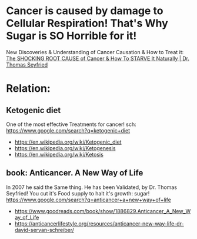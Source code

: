 # Cancer is caused by damage to Cellular Respiration! That's Why Sugar is SO Horrible for it!
New Discoveries & Understanding of Cancer Causation & How to Treat it: [The SHOCKING ROOT CAUSE of Cancer &amp; How To STARVE It Naturally | Dr. Thomas Seyfried](https://youtu.be/lEzPt-sRmAc)

# Relation:
## Ketogenic diet
One of the most effective Treatments for cancer!
sch: https://www.google.com/search?q=ketogenic+diet
- https://en.wikipedia.org/wiki/Ketogenic_diet
- https://en.wikipedia.org/wiki/Ketogenesis
- https://en.wikipedia.org/wiki/Ketosis

## book: Anticancer. A New Way of Life
In 2007 he said the Same thing. He has been Validated, by Dr. Thomas Seyfried! You cut it's Food supply to halt it's growth: sugar!
https://www.google.com/search?q=anticancer+a+new+way+of+life
- https://www.goodreads.com/book/show/1886829.Anticancer_A_New_Way_of_Life
- https://anticancerlifestyle.org/resources/anticancer-new-way-life-dr-david-servan-schreiber/
